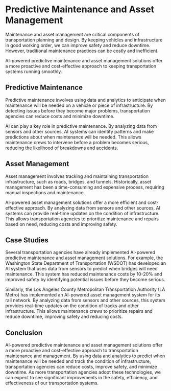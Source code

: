 Predictive Maintenance and Asset Management
===========================================================================================

Maintenance and asset management are critical components of transportation planning and design. By keeping vehicles and infrastructure in good working order, we can improve safety and reduce downtime. However, traditional maintenance practices can be costly and inefficient.

AI-powered predictive maintenance and asset management solutions offer a more proactive and cost-effective approach to keeping transportation systems running smoothly.

Predictive Maintenance
----------------------

Predictive maintenance involves using data and analytics to anticipate when maintenance will be needed on a vehicle or piece of infrastructure. By detecting issues before they become major problems, transportation agencies can reduce costs and minimize downtime.

AI can play a key role in predictive maintenance. By analyzing data from sensors and other sources, AI systems can identify patterns and make predictions about when maintenance will be needed. This allows maintenance crews to intervene before a problem becomes serious, reducing the likelihood of breakdowns and accidents.

Asset Management
----------------

Asset management involves tracking and maintaining transportation infrastructure, such as roads, bridges, and tunnels. Historically, asset management has been a time-consuming and expensive process, requiring manual inspections and maintenance.

AI-powered asset management solutions offer a more efficient and cost-effective approach. By analyzing data from sensors and other sources, AI systems can provide real-time updates on the condition of infrastructure. This allows transportation agencies to prioritize maintenance and repairs based on need, reducing costs and improving safety.

Case Studies
------------

Several transportation agencies have already implemented AI-powered predictive maintenance and asset management solutions. For example, the Washington State Department of Transportation (WSDOT) has developed an AI system that uses data from sensors to predict when bridges will need maintenance. This system has reduced maintenance costs by 10-20% and improved safety by identifying potential issues before they become serious.

Similarly, the Los Angeles County Metropolitan Transportation Authority (LA Metro) has implemented an AI-powered asset management system for its rail network. By analyzing data from sensors and other sources, this system provides real-time updates on the condition of tracks and other infrastructure. This allows maintenance crews to prioritize repairs and reduce downtime, improving safety and reducing costs.

Conclusion
----------

AI-powered predictive maintenance and asset management solutions offer a more proactive and cost-effective approach to transportation maintenance and management. By using data and analytics to predict when maintenance will be needed and track the condition of infrastructure, transportation agencies can reduce costs, improve safety, and minimize downtime. As more transportation agencies adopt these technologies, we can expect to see significant improvements in the safety, efficiency, and effectiveness of our transportation systems.
